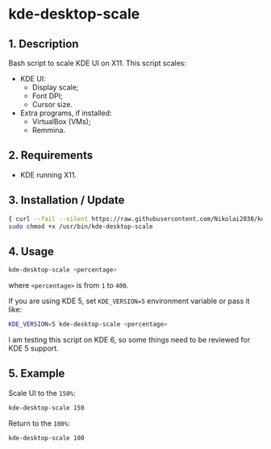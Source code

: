 # kde-desktop-scale

## 1. Description

Bash script to scale KDE UI on X11. This script scales:

- KDE UI:
  - Display scale;
  - Font DPI;
  - Cursor size.
- Extra programs, if installed:
  - VirtualBox (VMs);
  - Remmina.

## 2. Requirements

- KDE running X11.

## 3. Installation / Update

```bash
{ curl --fail --silent https://raw.githubusercontent.com/Nikolai2038/kde-desktop-scale/main/kde-desktop-scale.sh | sudo tee /usr/bin/kde-desktop-scale; } > /dev/null && \
sudo chmod +x /usr/bin/kde-desktop-scale
```

## 4. Usage

```bash
kde-desktop-scale <percentage>
```

where `<percentage>` is from `1` to `400`.

If you are using KDE 5, set `KDE_VERSION=5` environment variable or pass it like:

```bash
KDE_VERSION=5 kde-desktop-scale <percentage>
```

I am testing this script on KDE 6, so some things need to be reviewed for KDE 5 support.

## 5. Example

Scale UI to the `150%`:

```bash
kde-desktop-scale 150
```

Return to the `100%`:

```bash
kde-desktop-scale 100
```
